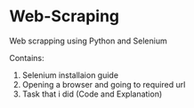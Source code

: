 # Web-Scraping
Web scrapping using Python and Selenium 

Contains:
1. Selenium installaion guide
2. Opening a browser and going to required url
3. Task that i did (Code and Explanation)
